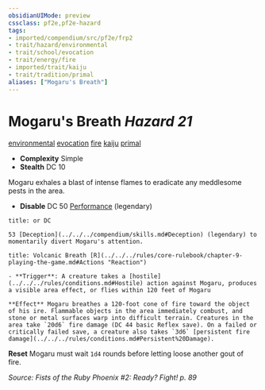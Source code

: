 ```yaml
---
obsidianUIMode: preview
cssclass: pf2e,pf2e-hazard
tags:
- imported/compendium/src/pf2e/frp2
- trait/hazard/environmental
- trait/school/evocation
- trait/energy/fire
- imported/trait/kaiju
- trait/tradition/primal
aliases: ["Mogaru's Breath"]
---
```

# Mogaru's Breath *Hazard 21*  
[environmental](environmental.md)  [evocation](evocation.md)  [fire](fire.md)  [kaiju](kaiju-frp2.md)  [primal](primal.md)  

- **Complexity** Simple
- **Stealth** DC 10  

Mogaru exhales a blast of intense flames to eradicate any meddlesome pests in the area.

- **Disable** DC 50 [Performance](../../skills.md#Performance) (legendary)  
     
```ad-embed-ability
title: or DC

53 [Deception](../../../compendium/skills.md#Deception) (legendary) to momentarily divert Mogaru's attention.
```
```ad-embed-ability
title: Volcanic Breath [R](../../../rules/core-rulebook/chapter-9-playing-the-game.md#Actions "Reaction")

- **Trigger**: A creature takes a [hostile](../../../rules/conditions.md#Hostile) action against Mogaru, produces a visible area effect, or flies within 120 feet of Mogaru

**Effect** Mogaru breathes a 120-foot cone of fire toward the object of his ire. Flammable objects in the area immediately combust, and stone or metal surfaces warp into difficult terrain. Creatures in the area take `20d6` fire damage (DC 44 basic Reflex save). On a failed or critically failed save, a creature also takes `3d6` [persistent fire damage](../../../rules/conditions.md#Persistent%20Damage).
```

**Reset** Mogaru must wait `1d4` rounds before letting loose another gout of fire.  

*Source: Fists of the Ruby Phoenix #2: Ready? Fight! p. 89*

